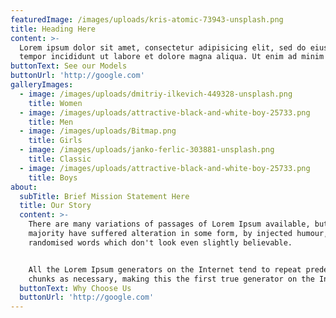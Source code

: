 ```yaml
---
featuredImage: /images/uploads/kris-atomic-73943-unsplash.png
title: Heading Here
content: >-
  Lorem ipsum dolor sit amet, consectetur adipisicing elit, sed do eiusmod
  tempor incididunt ut labore et dolore magna aliqua. Ut enim ad minim veniam.
buttonText: See our Models
buttonUrl: 'http://google.com'
galleryImages:
  - image: /images/uploads/dmitriy-ilkevich-449328-unsplash.png
    title: Women
  - image: /images/uploads/attractive-black-and-white-boy-25733.png
    title: Men
  - image: /images/uploads/Bitmap.png
    title: Girls
  - image: /images/uploads/janko-ferlic-303881-unsplash.png
    title: Classic
  - image: /images/uploads/attractive-black-and-white-boy-25733.png
    title: Boys
about:
  subTitle: Brief Mission Statement Here
  title: Our Story
  content: >-
    There are many variations of passages of Lorem Ipsum available, but the
    majority have suffered alteration in some form, by injected humour, or
    randomised words which don't look even slightly believable. 


    All the Lorem Ipsum generators on the Internet tend to repeat predefined
    chunks as necessary, making this the first true generator on the Internet.
  buttonText: Why Choose Us
  buttonUrl: 'http://google.com'
---
```


